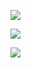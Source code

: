 ![](https://img.shields.io/badge/Learn-C++-blueviolet?style=flat&logo=C++&logoColor=ffffff)

![](https://img.shields.io/badge/OS-Linux-orange?style=flat&logo=Linux&logoColor=ffffff)

![](https://img.shields.io/badge/Play-Switch-e60012?style=flat&logo=nintendo%20switch&logoColor=ffffff)
<!--
**priscillascu/priscillascu** is a ✨ _special_ ✨ repository because its `README.md` (this file) appears on your GitHub profile.

Here are some ideas to get you started:

- 🔭 I’m currently working on ...
- 🌱 I’m currently learning ...
- 👯 I’m looking to collaborate on ...
- 🤔 I’m looking for help with ...
- 💬 Ask me about ...
- 📫 How to reach me: ...
- 😄 Pronouns: ...
- ⚡ Fun fact: ...
-->
